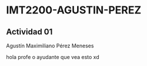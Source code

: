 # IMT2200-AGUSTIN-PEREZ
## Actividad 01
Agustín Maximiliano Pérez Meneses



hola profe o ayudante que vea esto xd
